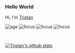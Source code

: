 ### Hello World
Hi, I'm [Tristan](https://github.com/StnsGeneral)

![age](https://img.shields.io/badge/age-32-blue)
![focus](https://img.shields.io/badge/focus-frontend-brightgreen)
![focus](https://img.shields.io/badge/focus-backend-brightgreen)
![focus](https://img.shields.io/badge/focus-fullstack-brightgreen)

<br />

[![Tristan's github stats](https://github-readme-stats.vercel.app/api?username=StnsGeneral&show_icons=true)](https://github.com/StnsGeneral)
